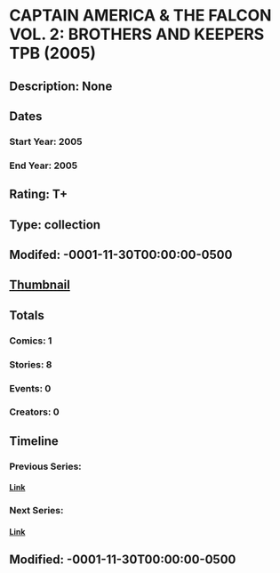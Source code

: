 # CAPTAIN AMERICA & THE FALCON VOL. 2: BROTHERS AND KEEPERS TPB (2005)
## Description: None
## Dates
### Start Year: 2005
### End Year: 2005
## Rating: T+
## Type: collection
## Modifed: -0001-11-30T00:00:00-0500
## [Thumbnail](http://i.annihil.us/u/prod/marvel/i/mg/9/d0/4bc636f08e96b.jpg)
## Totals
### Comics: 1
### Stories: 8
### Events: 0
### Creators: 0
## Timeline
### Previous Series: 
#### [Link]()
### Next Series: 
#### [Link]()
## Modified: -0001-11-30T00:00:00-0500